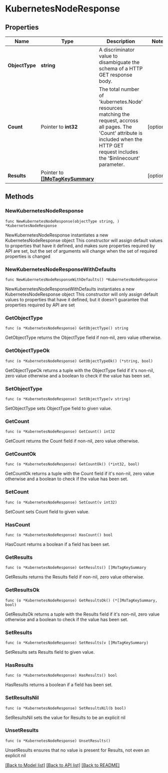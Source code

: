 # KubernetesNodeResponse

## Properties

Name | Type | Description | Notes
------------ | ------------- | ------------- | -------------
**ObjectType** | **string** | A discriminator value to disambiguate the schema of a HTTP GET response body. | 
**Count** | Pointer to **int32** | The total number of &#39;kubernetes.Node&#39; resources matching the request, accross all pages. The &#39;Count&#39; attribute is included when the HTTP GET request includes the &#39;$inlinecount&#39; parameter. | [optional] 
**Results** | Pointer to [**[]MoTagKeySummary**](MoTagKeySummary.md) |  | [optional] 

## Methods

### NewKubernetesNodeResponse

`func NewKubernetesNodeResponse(objectType string, ) *KubernetesNodeResponse`

NewKubernetesNodeResponse instantiates a new KubernetesNodeResponse object
This constructor will assign default values to properties that have it defined,
and makes sure properties required by API are set, but the set of arguments
will change when the set of required properties is changed

### NewKubernetesNodeResponseWithDefaults

`func NewKubernetesNodeResponseWithDefaults() *KubernetesNodeResponse`

NewKubernetesNodeResponseWithDefaults instantiates a new KubernetesNodeResponse object
This constructor will only assign default values to properties that have it defined,
but it doesn't guarantee that properties required by API are set

### GetObjectType

`func (o *KubernetesNodeResponse) GetObjectType() string`

GetObjectType returns the ObjectType field if non-nil, zero value otherwise.

### GetObjectTypeOk

`func (o *KubernetesNodeResponse) GetObjectTypeOk() (*string, bool)`

GetObjectTypeOk returns a tuple with the ObjectType field if it's non-nil, zero value otherwise
and a boolean to check if the value has been set.

### SetObjectType

`func (o *KubernetesNodeResponse) SetObjectType(v string)`

SetObjectType sets ObjectType field to given value.


### GetCount

`func (o *KubernetesNodeResponse) GetCount() int32`

GetCount returns the Count field if non-nil, zero value otherwise.

### GetCountOk

`func (o *KubernetesNodeResponse) GetCountOk() (*int32, bool)`

GetCountOk returns a tuple with the Count field if it's non-nil, zero value otherwise
and a boolean to check if the value has been set.

### SetCount

`func (o *KubernetesNodeResponse) SetCount(v int32)`

SetCount sets Count field to given value.

### HasCount

`func (o *KubernetesNodeResponse) HasCount() bool`

HasCount returns a boolean if a field has been set.

### GetResults

`func (o *KubernetesNodeResponse) GetResults() []MoTagKeySummary`

GetResults returns the Results field if non-nil, zero value otherwise.

### GetResultsOk

`func (o *KubernetesNodeResponse) GetResultsOk() (*[]MoTagKeySummary, bool)`

GetResultsOk returns a tuple with the Results field if it's non-nil, zero value otherwise
and a boolean to check if the value has been set.

### SetResults

`func (o *KubernetesNodeResponse) SetResults(v []MoTagKeySummary)`

SetResults sets Results field to given value.

### HasResults

`func (o *KubernetesNodeResponse) HasResults() bool`

HasResults returns a boolean if a field has been set.

### SetResultsNil

`func (o *KubernetesNodeResponse) SetResultsNil(b bool)`

 SetResultsNil sets the value for Results to be an explicit nil

### UnsetResults
`func (o *KubernetesNodeResponse) UnsetResults()`

UnsetResults ensures that no value is present for Results, not even an explicit nil

[[Back to Model list]](../README.md#documentation-for-models) [[Back to API list]](../README.md#documentation-for-api-endpoints) [[Back to README]](../README.md)


